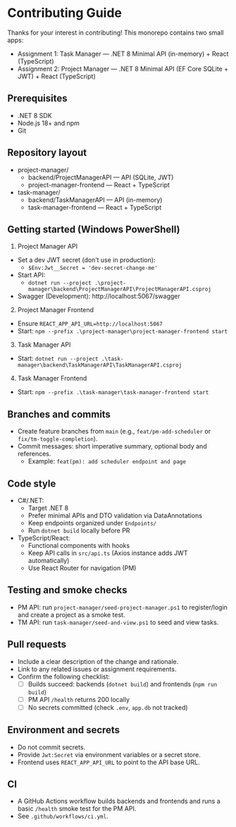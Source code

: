 # Contributing Guide

Thanks for your interest in contributing! This monorepo contains two small apps:

- Assignment 1: Task Manager — .NET 8 Minimal API (in-memory) + React (TypeScript)
- Assignment 2: Project Manager — .NET 8 Minimal API (EF Core SQLite + JWT) + React (TypeScript)

## Prerequisites

- .NET 8 SDK
- Node.js 18+ and npm
- Git

## Repository layout

- project-manager/
  - backend/ProjectManagerAPI — API (SQLite, JWT)
  - project-manager-frontend — React + TypeScript
- task-manager/
  - backend/TaskManagerAPI — API (in-memory)
  - task-manager-frontend — React + TypeScript

## Getting started (Windows PowerShell)

1) Project Manager API
- Set a dev JWT secret (don’t use in production):
  - `$Env:Jwt__Secret = 'dev-secret-change-me'`
- Start API:
  - `dotnet run --project .\project-manager\backend\ProjectManagerAPI\ProjectManagerAPI.csproj`
- Swagger (Development): http://localhost:5067/swagger

2) Project Manager Frontend
- Ensure `REACT_APP_API_URL=http://localhost:5067`
- Start: `npm --prefix .\project-manager\project-manager-frontend start`

3) Task Manager API
- Start: `dotnet run --project .\task-manager\backend\TaskManagerAPI\TaskManagerAPI.csproj`

4) Task Manager Frontend
- Start: `npm --prefix .\task-manager\task-manager-frontend start`

## Branches and commits

- Create feature branches from `main` (e.g., `feat/pm-add-scheduler` or `fix/tm-toggle-completion`).
- Commit messages: short imperative summary, optional body and references.
  - Example: `feat(pm): add scheduler endpoint and page`

## Code style

- C#/.NET:
  - Target .NET 8
  - Prefer minimal APIs and DTO validation via DataAnnotations
  - Keep endpoints organized under `Endpoints/`
  - Run `dotnet build` locally before PR
- TypeScript/React:
  - Functional components with hooks
  - Keep API calls in `src/api.ts` (Axios instance adds JWT automatically)
  - Use React Router for navigation (PM)

## Testing and smoke checks

- PM API: run `project-manager/seed-project-manager.ps1` to register/login and create a project as a smoke test.
- TM API: run `task-manager/seed-and-view.ps1` to seed and view tasks.

## Pull requests

- Include a clear description of the change and rationale.
- Link to any related issues or assignment requirements.
- Confirm the following checklist:
  - [ ] Builds succeed: backends (`dotnet build`) and frontends (`npm run build`)
  - [ ] PM API `/health` returns 200 locally
  - [ ] No secrets committed (check `.env`, `app.db` not tracked)

## Environment and secrets

- Do not commit secrets.
- Provide `Jwt:Secret` via environment variables or a secret store.
- Frontend uses `REACT_APP_API_URL` to point to the API base URL.

## CI

- A GitHub Actions workflow builds backends and frontends and runs a basic `/health` smoke test for the PM API.
- See `.github/workflows/ci.yml`.
